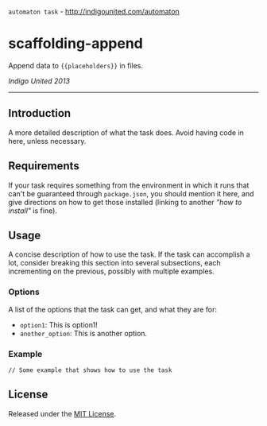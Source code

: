 `automaton task` - http://indigounited.com/automaton

scaffolding-append
===

Append data to `{{placeholders}}` in files.

*Indigo United 2013*

----------------------------------------

## Introduction

A more detailed description of what the task does. Avoid having code in here, unless necessary.


## Requirements

If your task requires something from the environment in which it runs that can't be guaranteed through `package.json`, you should mention it here, and give directions on how to get those installed (linking to another *"how to install"* is fine).


## Usage

A concise description of how to use the task. If the task can accomplish a lot, consider breaking this section into several subsections, each incrementing on the previous, possibly with multiple examples.

### Options

A list of the options that the task can get, and what they are for:

- `option1`: This is option1!
- `another_option`: This is another option.

### Example

```
// Some example that shows how to use the task
```


## License

Released under the [MIT License](http://www.opensource.org/licenses/mit-license.php).

